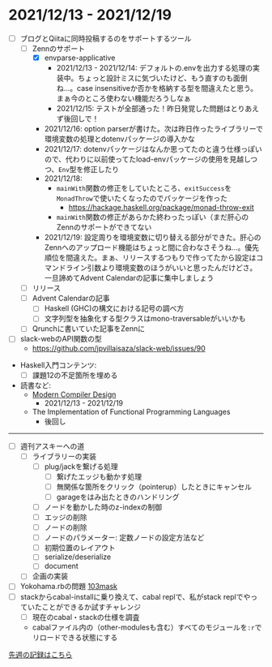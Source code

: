 # 2021/12/13 - 2021/12/19

- [ ] ブログとQiitaに同時投稿するのをサポートするツール
    - [ ] Zennのサポート
        - [x] envparse-applicative
            - 2021/12/13 - 2021/12/14: デフォルトの.envを出力する処理の実装中。ちょっと設計ミスに気づいたけど、もう直すのも面倒ね...。case insensitiveか否かを格納する型を間違えたと思う。まぁ今のところ使わない機能だろうしなぁ
            - 2021/12/15: テストが全部通った！昨日発覚した問題はとりあえず後回しで！
        - 2021/12/16: option parserが書けた。次は昨日作ったライブラリーで環境変数の処理とdotenvパッケージの導入かな
        - 2021/12/17: dotenvパッケージはなんか思ってたのと違う仕様っぽいので、代わりに以前使ってたload-envパッケージの使用を見越しつつ、`Env`型を修正したり
        - 2021/12/18:
            - `mainWith`関数の修正をしていたところ、`exitSuccess`を`MonadThrow`で使いたくなったのでパッケージを作った
                - <https://hackage.haskell.org/package/monad-throw-exit>
            - `mainWith`関数の修正があらかた終わったっぽい（まだ肝心のZennのサポートができてない
        - 2021/12/19: 設定周りを環境変数に切り替える部分ができた。肝心のZennへのアップロード機能はちょっと間に合わなさそうね...。優先順位を間違えた。まぁ、リリースするつもりで作ってたから設定はコマンドライン引数より環境変数のほうがいいと思ったんだけどさ。一旦諦めてAdvent Calendarの記事に集中しましょう
    - [ ] リリース
    - [ ] Advent Calendarの記事
        - [ ] Haskell (GHC)の構文における記号の調べ方
        - [ ] 文字列型を抽象化する型クラスはmono-traversableがいいかも
    - [ ] Qrunchに書いていた記事をZennに
- [ ] slack-webのAPI関数の型
    - <https://github.com/jpvillaisaza/slack-web/issues/90>
- Haskell入門コンテンツ:
    - [ ] 課題12の不足箇所を埋める
- 読書など:
    - [Modern Compiler Design](https://www.springer.com/jp/book/9781461446989)
        - 2021/12/13 - 2021/12/19
    - The Implementation of Functional Programming Languages
        - 後回し

------

- [ ] 週刊アスキーへの道
    - [ ] ライブラリーの実装
        - [ ] plug/jackを繋げる処理
            - [ ] 繋げたエッジも動かす処理
            - [ ] 無関係な箇所をクリック（pointerup）したときにキャンセル
            - [ ] garageをはみ出たときのハンドリング
        - [ ] ノードを動かした時のz-indexの制御
        - [ ] エッジの削除
        - [ ] ノードの削除
        - [ ] ノードのパラメーター: 定数ノードの設定方法など
        - [ ] 初期位置のレイアウト
        - [ ] serialize/deserialize
        - [ ] document
    - [ ] 企画の実装
- [ ] Yokohama.rbの問題 [103mask](http://nabetani.sakura.ne.jp/yokohamarb/103mask/)
- [ ] stackからcabal-installに乗り換えて、cabal replで、私がstack replでやっていたことができるか試すチャレンジ
    - [ ] 現在のcabal・stackの仕様を調査
    - cabalファイル内の（other-modulesも含む）すべてのモジュールを`:r`でリロードできる状態にする

[先週の記録はこちら](https://github.com/igrep/daily-commits/blob/0288f7db2845f42eeb31a926c374965dd8f8b2c8/yesterday.md)
